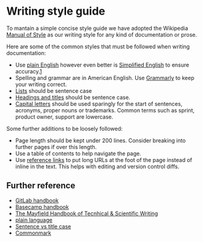 # Writing style guide

To mantain a simple concise style guide we have adopted the Wikipedia [Manual of Style] as our writing style for any kind of documentation or prose.

Here are some of the common styles that must be followed when writing documentation:

* Use [plain English] however even better is [Simplified English] to ensure accuracy.[1][plain English problems]
* Spelling and grammar are in American English. Use [Grammarly] to keep your writing correct.
* [Lists][MoS/Lists] should be sentence case
* [Headings and titles][MoS Article titles] should be sentence case.
* [Capital letters][MoS/Capital letters] should be used sparingly for the start of sentences, acronyms, proper nouns or trademarks. Common terms such as sprint, product owner, support are lowercase.

Some further additions to be loosely followed:

* Page length should be kept under 200 lines. Consider breaking into further pages if over this length.
* Use a table of contents to help navigate the page.
* Use [reference links] to put long URLs at the foot of the page instead of inline in the text. This helps with editing and version control diffs.

## Further reference
  * [GitLab handbook](https://gitlab.com/gitlab-com/www-gitlab-com/tree/master/source/handbook)
  * [Basecamp handbook](https://github.com/basecamp/handbook)
  * [The Mayfield Handbook of Tecnhical & Scientific Writing](http://www.mhhe.com/mayfieldpub/tsw/home.htm)
  * [plain language](https://www.plainlanguage.gov/guidelines/)
  * [Sentence vs title case](https://www.snappysentences.com/sentence-case-v-title-case/)
  * [Commonmark](https://spec.commonmark.org/current)


[Grammarly]:https://www.grammarly.com
[Manual of Style]:https://en.wikipedia.org/wiki/Wikipedia:Manual_of_Style
[MoS/Lists]:https://en.wikipedia.org/wiki/Wikipedia:Manual_of_Style/Lists#Bulleted_lists
[MoS Article titles]:https://en.wikipedia.org/wiki/Wikipedia:Manual_of_Style#Article_titles,_headings,_and_sections
[MoS/Capital letters]:https://en.wikipedia.org/wiki/Wikipedia:Manual_of_Style/Capital_letters
[Simplified English]:https://simple.wikipedia.org/wiki/Simplified_English
[Plain English]:https://en.wikipedia.org/wiki/Plain_English
[plain English problems]:https://www.techscribe.co.uk/techw/plain-english-problems.htm
[reference links]:https://spec.commonmark.org/0.28/#reference-link
